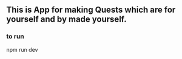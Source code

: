 ## This is App for making Quests which are for yourself and by made yourself.

### to run
npm run dev